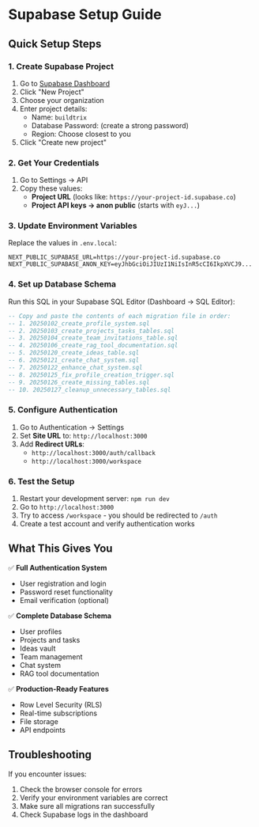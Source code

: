 # Supabase Setup Guide

## Quick Setup Steps

### 1. Create Supabase Project
1. Go to [Supabase Dashboard](https://supabase.com/dashboard)
2. Click "New Project"
3. Choose your organization
4. Enter project details:
   - Name: `buildtrix`
   - Database Password: (create a strong password)
   - Region: Choose closest to you
5. Click "Create new project"

### 2. Get Your Credentials
1. Go to Settings → API
2. Copy these values:
   - **Project URL** (looks like: `https://your-project-id.supabase.co`)
   - **Project API keys → anon public** (starts with `eyJ...`)

### 3. Update Environment Variables
Replace the values in `.env.local`:

```env
NEXT_PUBLIC_SUPABASE_URL=https://your-project-id.supabase.co
NEXT_PUBLIC_SUPABASE_ANON_KEY=eyJhbGciOiJIUzI1NiIsInR5cCI6IkpXVCJ9...
```

### 4. Set up Database Schema
Run this SQL in your Supabase SQL Editor (Dashboard → SQL Editor):

```sql
-- Copy and paste the contents of each migration file in order:
-- 1. 20250102_create_profile_system.sql
-- 2. 20250103_create_projects_tasks_tables.sql
-- 3. 20250104_create_team_invitations_table.sql
-- 4. 20250106_create_rag_tool_documentation.sql
-- 5. 20250120_create_ideas_table.sql
-- 6. 20250121_create_chat_system.sql
-- 7. 20250122_enhance_chat_system.sql
-- 8. 20250125_fix_profile_creation_trigger.sql
-- 9. 20250126_create_missing_tables.sql
-- 10. 20250127_cleanup_unnecessary_tables.sql
```

### 5. Configure Authentication
1. Go to Authentication → Settings
2. Set **Site URL** to: `http://localhost:3000`
3. Add **Redirect URLs**:
   - `http://localhost:3000/auth/callback`
   - `http://localhost:3000/workspace`

### 6. Test the Setup
1. Restart your development server: `npm run dev`
2. Go to `http://localhost:3000`
3. Try to access `/workspace` - you should be redirected to `/auth`
4. Create a test account and verify authentication works

## What This Gives You

✅ **Full Authentication System**
- User registration and login
- Password reset functionality
- Email verification (optional)

✅ **Complete Database Schema**
- User profiles
- Projects and tasks
- Ideas vault
- Team management
- Chat system
- RAG tool documentation

✅ **Production-Ready Features**
- Row Level Security (RLS)
- Real-time subscriptions
- File storage
- API endpoints

## Troubleshooting

If you encounter issues:
1. Check the browser console for errors
2. Verify your environment variables are correct
3. Make sure all migrations ran successfully
4. Check Supabase logs in the dashboard

